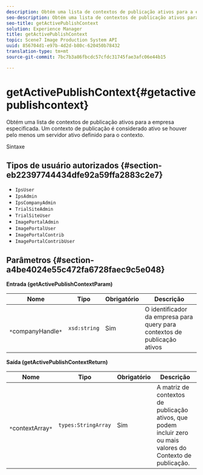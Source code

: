 ```yaml
---
description: Obtém uma lista de contextos de publicação ativos para a empresa especificada. Um contexto de publicação é considerado ativo se houver pelo menos um servidor ativo definido para o contexto.
seo-description: Obtém uma lista de contextos de publicação ativos para a empresa especificada. Um contexto de publicação é considerado ativo se houver pelo menos um servidor ativo definido para o contexto.
seo-title: getActivePublishContext
solution: Experience Manager
title: getActivePublishContext
topic: Scene7 Image Production System API
uuid: 856704d1-e97b-4d2d-b80c-620450b78432
translation-type: tm+mt
source-git-commit: 7bc7b3a86fbcdc57cfdc31745fae3afc06e44b15

---
```



# getActivePublishContext{#getactivepublishcontext}

Obtém uma lista de contextos de publicação ativos para a empresa especificada. Um contexto de publicação é considerado ativo se houver pelo menos um servidor ativo definido para o contexto.

Sintaxe

## Tipos de usuário autorizados {#section-eb22397744434dfe92a59ffa2883c2e7}

* `IpsUser`
* `IpsAdmin`
* `IpsCompanyAdmin`
* `TrialSiteAdmin`
* `TrialSiteUser`
* `ImagePortalAdmin`
* `ImagePortalUser`
* `ImagePortalContrib`
* `ImagePortalContribUser`

## Parâmetros {#section-a4be4024e55c472fa6728faec9c5e048}

**Entrada (getActivePublishContextParam)**

| Nome | Tipo | Obrigatório | Descrição |
|---|---|---|---|
| ` *`companyHandle`*` | `xsd:string` | Sim | O identificador da empresa para query para contextos de publicação ativos |

**Saída (getActivePublishContextReturn)**

| Nome | Tipo | Obrigatório | Descrição |
|---|---|---|---|
| ` *`contextArray`*` | `types:StringArray` | Sim | A matriz de contextos de publicação ativos, que podem incluir zero ou mais valores do Contexto de publicação. |

